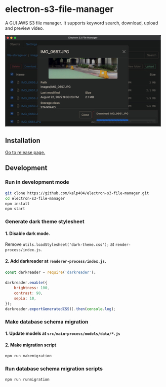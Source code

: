 # electron-s3-file-manager
A GUI AWS S3 file manager. It supports keyword search, download, upload and preview video.


![search](_screenshot/details.png)

## Installation
[Go to release page.](https://github.com/kelp404/electron-s3-file-manager/releases)


## Development
### Run in development mode
```bash
git clone https://github.com/kelp404/electron-s3-file-manager.git
cd electron-s3-file-manager
npm install
npm start
```

### Generate dark theme stylesheet
#### 1. Disable dark mode.
Remove `utils.loadStylesheet('dark-theme.css');` at `render-process/index.js`.

#### 2. Add darkreader at `renderer-process/index.js`.
```js
const darkreader = require('darkreader');

darkreader.enable({
	brightness: 100,
	contrast: 90,
	sepia: 10,
});
darkreader.exportGeneratedCSS().then(console.log);
```

### Make database schema migration
#### 1. Update models at `src/main-process/models/data/*.js`
#### 2. Make migration script
```bash
npm run makemigration
```

### Run database schema migration scripts
```bash
npm run runmigration
```
